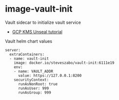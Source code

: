 # image-vault-init

Vault sidecar to initialize vault service

- [GCP KMS Unseal tutorial](https://developer.hashicorp.com/vault/tutorials/auto-unseal/autounseal-gcp-kms)

Vault helm chart values

```
server:
  extraContainers:
  - name: vault-init
    image: docker.io/steveszabo/vault-init:6111e19
    env:
    - name: VAULT_ADDR
      value: https://127.0.0.1:8200
    securityContext:
      runAsNonRoot: true
      runAsUser: 999
      runAsGroup: 999
```